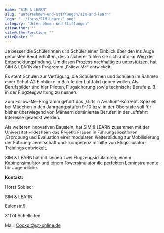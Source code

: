```yaml
---
name: "SIM & LEARN"
slug: "unternehmen-und-stiftungen/sim-and-learn"
logo: "../logos/SIM-Learn-1.png"
category: "Unternehmen und Stiftungen"
citeAuthor: ""
citeAuthorFunction: ""
citeQuote: ""
---
```


Je besser die Schülerinnen und Schüler einen Einblick über den ins Auge gefassten Beruf erhalten, desto sicherer fühlen sie sich auf dem Weg der Entscheidungsfindung. Um diesen Prozess nachhaltig zu unterstützen, hat SIM & LEARN das Programm „Follow Me“ entwickelt.

Es steht Schulen zur Verfügung, die Schülerinnen und Schülern im Rahmen einer Schul-AG Einblicke in Berufe der Luftfahrt geben wollen. Als Berufsbilder sind hier Piloten, Flugsicherung sowie technische Berufe z. B. in der Flugzeugwartung zu nennen.

Zum Follow-Me-Programm gehört das „Girls in Aviation“-Konzept. Speziell bei Mädchen in den Jahrgangsstufen 9-10 bzw. in der Oberstufe soll für bisher überwiegend von Männern dominierten Berufen in der Luftfahrt Interesse geweckt werden.

Als weiteren innovativen Baustein, hat SIM & LEARN zusammen mit der Universität Hildesheim das Projekt: Frauen in Führungspositionen ,Erprobung und Evaluation einer modularen Weiterbildung zur Mobilisierung der Führungsbereitschaft und- kompetenz mithilfe von Flugsimulator-Trainings entwickelt.

SIM & LEARN hat mit seinen zwei Flugzeugsimulatoren, einem Kabinensimulator und einem Towersimulator die perfekten Lerninstrumente für Jugendliche.

**Kontakt:**

Horst Sobisch

SIM & LEARN

Eulenstr.9

31174 Schellerten

Mail: [Cockpit2@t-online.de](mailto:Cockpit2@t-online.de)
